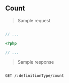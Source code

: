 ## Count

> Sample request

```shell

```

```javascript
// ...
```

```php
<?php

// ...
```

> Sample response

```json

```

`GET /:definitionType/count`
